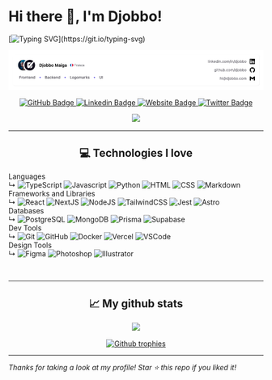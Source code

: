 # Hi there 👋, I'm Djobbo!

[![Typing SVG](https://readme-typing-svg.herokuapp.com?color=%2336BCF7&vCenter=true&width=600&lines=+I'm+a+fullstack+web+engineer+and+UI/Logo+designer;Welcome+to+my+profile+!)](https://git.io/typing-svg)

![InfoBanner](/images/banner.png)

<p align="center">
    <a href="https://github.com/djobbo">
        <img src="https://img.shields.io/github/followers/djobbo?label=Follow&style=social" alt="GitHub Badge"/>
    </a>
    <a href="https://www.linkedin.com/in/djobbo/">
        <img src="https://img.shields.io/badge/-djobbo-blue?logo=Linkedin&logoColor=white&link=https://www.linkedin.com/in/djobbo/" alt="Linkedin Badge"/>
    </a>
    <a href="https://djobbo.com">
        <img src="https://img.shields.io/badge/-portfolio-181717?logo=Google-Chrome&logoColor=white&link=https://djobbo.com" alt="Website Badge"/>
    </a>
    <a href="https://twitter.com/djobbo_">
        <img src="https://img.shields.io/twitter/follow/djobbo_?label=Twitter&style=social" alt="Twitter Badge"/>
    </a>
</p>

<!-- <p align="center">
    <img src="https://profile-counter.glitch.me/djobbo/count.svg">
</p> -->
<p align="center">
    <img src="https://count.getloli.com/get/@djobbo.github.readme">
</p>

---

<h2 align="center">💻 Technologies I love</h2>

Languages  
↳ ![TypeScript](https://img.shields.io/badge/TypeScript-007ACC?style=flat&logo=TypeScript&logoColor=white) ![Javascript](https://img.shields.io/badge/JavaScript-F7DF1E?style=flat&logo=javascript&logoColor=black) ![Python](https://img.shields.io/badge/Python-3776AB?style=flat&logo=python&logoColor=white) ![HTML](https://img.shields.io/badge/HTML-E34F26?style=flat&logo=html5&logoColor=white) ![CSS](https://img.shields.io/badge/CSS-1572B6?style=flat&logo=css3&logoColor=white) ![Markdown](https://img.shields.io/badge/Markdown-000000?style=flat&logo=markdown&logoColor=white)  
Frameworks and Libraries  
↳ ![React](https://img.shields.io/badge/React-61DAFB?style=flat&logo=react&logoColor=black) ![NextJS](https://img.shields.io/badge/Next.js-000000?style=flat&logo=next.js&logoColor=white) ![NodeJS](https://img.shields.io/badge/Node.js-339933?style=flat&logo=node.js&logoColor=white) ![TailwindCSS](https://img.shields.io/badge/TailwindCSS-38B2AC?style=flat&logo=tailwind-css&logoColor=white) ![Jest](https://img.shields.io/badge/Jest-C21325?style=flat&logo=jest&logoColor=white) ![Astro](https://img.shields.io/badge/Astro-FF5D01?style=flat&logo=astro&logoColor=white)  
Databases  
↳ ![PostgreSQL](https://img.shields.io/badge/PostgreSQL-316192?style=flat&logo=postgresql&logoColor=white) ![MongoDB](https://img.shields.io/badge/MongoDB-47A248?style=flat&logo=mongodb&logoColor=white) ![Prisma](https://img.shields.io/badge/Prisma-0C344B?style=flat&logo=prisma&logoColor=white) ![Supabase](https://img.shields.io/badge/Supabase-181818?style=flat&logo=supabase&logoColor=white)  
Dev Tools  
↳ ![Git](https://img.shields.io/badge/Git-F05032?style=flat&logo=git&logoColor=white) ![GitHub](https://img.shields.io/badge/GitHub-181717?style=flat&logo=github&logoColor=white) ![Docker](https://img.shields.io/badge/Docker-2496ED?style=flat&logo=docker&logoColor=white) ![Vercel](https://img.shields.io/badge/Vercel-000000?style=flat&logo=vercel&logoColor=white) ![VSCode](https://img.shields.io/badge/VSCode-007ACC?style=flat&logo=visual-studio-code&logoColor=white)  
Design Tools  
↳ ![Figma](https://img.shields.io/badge/Figma-F24E1E?style=flat&logo=figma&logoColor=white) ![Photoshop](https://img.shields.io/badge/Adobe%20Photoshop-31A8FF?style=flat&logo=adobe-photoshop&logoColor=white) ![Illustrator](https://img.shields.io/badge/Adobe%20Illustrator-FF9A00?style=flat&logo=adobe-illustrator&logoColor=white)

<br/>

---

<h2 align="center">📈 My github stats</h2>

<p align="center">
    <img src="https://github-readme-streak-stats.herokuapp.com/?user=Djobbo"/>
</p>

<p align="center"> 
<a href="https://github.com/ryo-ma/github-profile-trophy">
    <img src="https://github-profile-trophy.vercel.app/?username=djobbo" alt="Github trophies" />
</a>
</p>

---

_Thanks for taking a look at my profile! Star ⭐ this repo if you liked it!_
